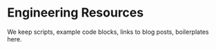 # Engineering Resources 

We keep scripts, example code blocks, links to blog posts, boilerplates here.
